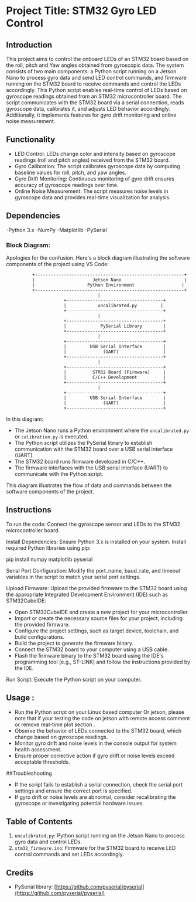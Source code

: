
# Project Title: STM32 Gyro LED Control

## Introduction
This project aims to control the onboard LEDs of an STM32 board based on the roll, pitch and Yaw angles  obtained from gyroscopic data. The system consists of two main components: a Python script running on a Jetson Nano to process gyro data and send LED control commands, and firmware running on the STM32 board to receive commands and control the LEDs accordingly.
This Python script enables real-time control of LEDs based on gyroscope readings obtained from an STM32 microcontroller board. The script communicates with the STM32 board via a serial connection, reads gyroscope data, calibrates it, and adjusts LED behavior accordingly. Additionally, it implements features for gyro drift monitoring and online noise measurement.

## Functionality 
- LED Control: LEDs change color and intensity based on gyroscope readings (roll and pitch angles) received from the STM32 board.
- Gyro Calibration: The script calibrates gyroscope data by computing baseline values for roll, pitch, and yaw angles.
- Gyro Drift Monitoring: Continuous monitoring of gyro drift ensures accuracy of gyroscope readings over time.
- Online Noise Measurement: The script measures noise levels in gyroscope data and provides real-time visualization for analysis.

## Dependencies
-Python 3.x
-NumPy
-Matplotlib
-PySerial

### Block Diagram:
Apologies for the confusion. Here's a block diagram illustrating the software components of the project using VS Code:

```
          +---------------------------------------------------------+
          |                      Jetson Nano                        |
          |                    Python Environment                  |
          +---------------------------------------------------------+
                                   |
                      +-------------------------------------+
                      |            uncalibrated.py         |
                      +-------------------------------------+
                                   |
                      +-------------------------------------+
                      |             PySerial Library        |
                      +-------------------------------------+
                                   |
                      +-------------------------------------+
                      |         USB Serial Interface        |
                      |              (UART)                 |
                      +-------------------------------------+
                                   |
                      +-------------------------------------+
                      |          STM32 Board (Firmware)     |
                      |          C/C++ Development          |
                      +-------------------------------------+
                                   |
                      +-------------------------------------+
                      |         USB Serial Interface        |
                      |              (UART)                 |
                      +-------------------------------------+
```

In this diagram:

- The Jetson Nano runs a Python environment where the `uncalibrated.py` or `calibration.py`  is executed.
- The Python script utilizes the PySerial library to establish communication with the STM32 board over a USB serial interface (UART).
- The STM32 board runs firmware developed in C/C++.
- The firmware interfaces with the USB serial interface (UART) to communicate with the Python script.

This diagram illustrates the flow of data and commands between the software components of the project.

## Instructions
To run the code:
Connect the gyroscope sensor and LEDs to the STM32 microcontroller board.

Install Dependencies: Ensure Python 3.x is installed on your system. Install required Python libraries using pip:

pip install numpy matplotlib pyserial

Serial Port Configuration: Modify the port_name, baud_rate, and timeout variables in the script to match your serial port settings.

Upload Firmware: Upload the provided firmware to the STM32 board using the appropriate Integrated Development Environment (IDE) such as STM32CubeIDE:

   - Open STM32CubeIDE and create a new project for your microcontroller.
   - Import or create the necessary source files for your project, including the provided firmware.
   - Configure the project settings, such as target device, toolchain, and build configurations.
   - Build the project to generate the firmware binary.
   - Connect the STM32 board to your computer using a USB cable.
   - Flash the firmware binary to the STM32 board using the IDE's programming tool (e.g., ST-LINK) and follow the instructions provided by the IDE.

Run Script: Execute the Python script on your computer.
## Usage :
- Run the Python script on your Linux based computer Or jetson, please note that if your testing the code on jetson with remote access comment or remove real-time plot  section .
- Observe the behavior of LEDs connected to the STM32 board, which change based on gyroscope readings.
- Monitor gyro drift and noise levels in the console output for system health assessment.
- Ensure proper corrective action if gyro drift or noise levels exceed acceptable thresholds.

##Troubleshooting
- If the script fails to establish a serial connection, check the serial port settings and ensure the correct port is specified.
- If gyro drift or noise levels are abnormal, consider recalibrating the gyroscope or investigating potential hardware issues.



## Table of Contents
1. `uncalibrated.py`: Python script running on the Jetson Nano to process gyro data and control LEDs.
2. `stm32_firmware.ino`: Firmware for the STM32 board to receive LED control commands and set LEDs accordingly.

## Credits
- PySerial library: [https://github.com/pyserial/pyserial](https://github.com/pyserial/pyserial)
